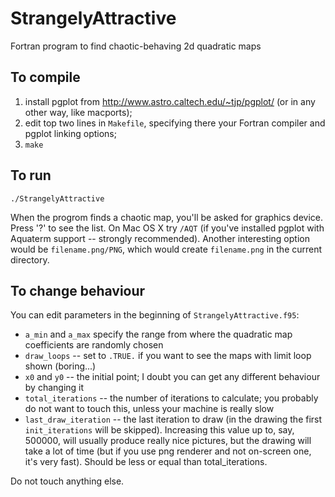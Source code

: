 StrangelyAttractive
===================

Fortran program to find chaotic-behaving 2d quadratic maps

To compile
----------

1. install pgplot from http://www.astro.caltech.edu/~tjp/pgplot/ (or in any
   other way, like macports);
2. edit top two lines in `Makefile`, specifying there your Fortran compiler and
   pgplot linking options;
3. `make`

To run
------

`./StrangelyAttractive`

When the progrom finds a chaotic map, you'll be asked for graphics device.
Press '?' to see the list. On Mac OS X try `/AQT` (if you've installed pgplot
with Aquaterm support -- strongly recommended). Another interesting option
would be `filename.png/PNG`, which would create `filename.png` in the current
directory.

To change behaviour
-------------------

You can edit parameters in the beginning of `StrangelyAttractive.f95`:

- `a_min` and `a_max` specify the range from where the quadratic map
  coefficients are randomly chosen
- `draw_loops` -- set to `.TRUE.` if you want to see the maps with limit loop
  shown (boring...)
- `x0` and `y0` -- the initial point; I doubt you can get any different
  behaviour by changing it
- `total_iterations` -- the number of iterations to calculate; you probably
  do not want to touch this, unless your machine is really slow
- `last_draw_iteration` -- the last iteration to draw (in the drawing the
  first `init_iterations` will be skipped). Increasing this value up to, say,
  500000, will usually produce really nice pictures, but the drawing will take
  a lot of time (but if you use png renderer and not on-screen one, it's
  very fast). Should be less or equal than total_iterations.

Do not touch anything else.
